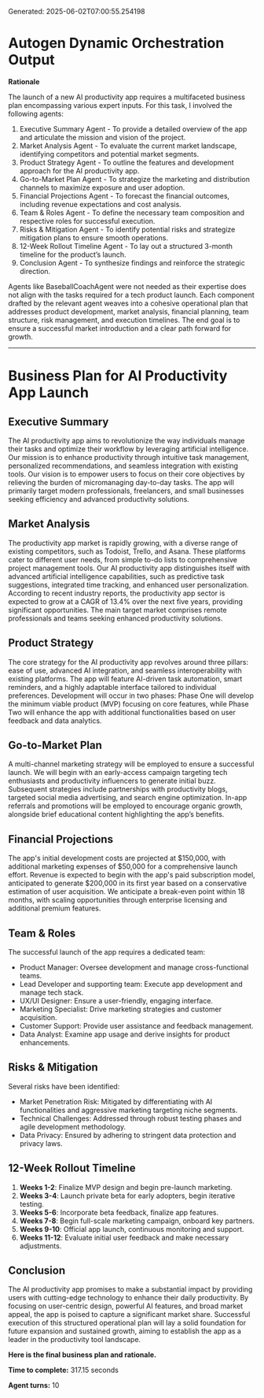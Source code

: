 Generated: 2025-06-02T07:00:55.254198
# Autogen Dynamic Orchestration Output

**Rationale**

The launch of a new AI productivity app requires a multifaceted business plan encompassing various expert inputs. For this task, I involved the following agents:

1. Executive Summary Agent - To provide a detailed overview of the app and articulate the mission and vision of the project.
2. Market Analysis Agent - To evaluate the current market landscape, identifying competitors and potential market segments.
3. Product Strategy Agent - To outline the features and development approach for the AI productivity app.
4. Go-to-Market Plan Agent - To strategize the marketing and distribution channels to maximize exposure and user adoption.
5. Financial Projections Agent - To forecast the financial outcomes, including revenue expectations and cost analysis.
6. Team & Roles Agent - To define the necessary team composition and respective roles for successful execution.
7. Risks & Mitigation Agent - To identify potential risks and strategize mitigation plans to ensure smooth operations.
8. 12-Week Rollout Timeline Agent - To lay out a structured 3-month timeline for the product’s launch.
9. Conclusion Agent - To synthesize findings and reinforce the strategic direction.

Agents like BaseballCoachAgent were not needed as their expertise does not align with the tasks required for a tech product launch. Each component drafted by the relevant agent weaves into a cohesive operational plan that addresses product development, market analysis, financial planning, team structure, risk management, and execution timelines. The end goal is to ensure a successful market introduction and a clear path forward for growth.

---

# Business Plan for AI Productivity App Launch

## Executive Summary

The AI productivity app aims to revolutionize the way individuals manage their tasks and optimize their workflow by leveraging artificial intelligence. Our mission is to enhance productivity through intuitive task management, personalized recommendations, and seamless integration with existing tools. Our vision is to empower users to focus on their core objectives by relieving the burden of micromanaging day-to-day tasks. The app will primarily target modern professionals, freelancers, and small businesses seeking efficiency and advanced productivity solutions.

## Market Analysis

The productivity app market is rapidly growing, with a diverse range of existing competitors, such as Todoist, Trello, and Asana. These platforms cater to different user needs, from simple to-do lists to comprehensive project management tools. Our AI productivity app distinguishes itself with advanced artificial intelligence capabilities, such as predictive task suggestions, integrated time tracking, and enhanced user personalization. According to recent industry reports, the productivity app sector is expected to grow at a CAGR of 13.4% over the next five years, providing significant opportunities. The main target market comprises remote professionals and teams seeking enhanced productivity solutions.

## Product Strategy

The core strategy for the AI productivity app revolves around three pillars: ease of use, advanced AI integration, and seamless interoperability with existing platforms. The app will feature AI-driven task automation, smart reminders, and a highly adaptable interface tailored to individual preferences. Development will occur in two phases: Phase One will develop the minimum viable product (MVP) focusing on core features, while Phase Two will enhance the app with additional functionalities based on user feedback and data analytics.

## Go-to-Market Plan

A multi-channel marketing strategy will be employed to ensure a successful launch. We will begin with an early-access campaign targeting tech enthusiasts and productivity influencers to generate initial buzz. Subsequent strategies include partnerships with productivity blogs, targeted social media advertising, and search engine optimization. In-app referrals and promotions will be employed to encourage organic growth, alongside brief educational content highlighting the app’s benefits.

## Financial Projections

The app's initial development costs are projected at $150,000, with additional marketing expenses of $50,000 for a comprehensive launch effort. Revenue is expected to begin with the app's paid subscription model, anticipated to generate $200,000 in its first year based on a conservative estimation of user acquisition. We anticipate a break-even point within 18 months, with scaling opportunities through enterprise licensing and additional premium features.

## Team & Roles

The successful launch of the app requires a dedicated team:
- Product Manager: Oversee development and manage cross-functional teams.
- Lead Developer and supporting team: Execute app development and manage tech stack.
- UX/UI Designer: Ensure a user-friendly, engaging interface.
- Marketing Specialist: Drive marketing strategies and customer acquisition.
- Customer Support: Provide user assistance and feedback management.
- Data Analyst: Examine app usage and derive insights for product enhancements.

## Risks & Mitigation

Several risks have been identified:
- Market Penetration Risk: Mitigated by differentiating with AI functionalities and aggressive marketing targeting niche segments.
- Technical Challenges: Addressed through robust testing phases and agile development methodology.
- Data Privacy: Ensured by adhering to stringent data protection and privacy laws.

## 12-Week Rollout Timeline

1. **Weeks 1-2**: Finalize MVP design and begin pre-launch marketing.
2. **Weeks 3-4**: Launch private beta for early adopters, begin iterative testing.
3. **Weeks 5-6**: Incorporate beta feedback, finalize app features.
4. **Weeks 7-8**: Begin full-scale marketing campaign, onboard key partners.
5. **Weeks 9-10**: Official app launch, continuous monitoring and support.
6. **Weeks 11-12**: Evaluate initial user feedback and make necessary adjustments.

## Conclusion

The AI productivity app promises to make a substantial impact by providing users with cutting-edge technology to enhance their daily productivity. By focusing on user-centric design, powerful AI features, and broad market appeal, the app is poised to capture a significant market share. Successful execution of this structured operational plan will lay a solid foundation for future expansion and sustained growth, aiming to establish the app as a leader in the productivity tool landscape.

**Here is the final business plan and rationale.**

**Time to complete:** 317.15 seconds

**Agent turns:** 10
